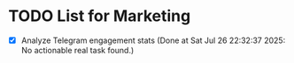 # TODO List for Marketing

- [x] Analyze Telegram engagement stats  (Done at Sat Jul 26 22:32:37 2025: No actionable real task found.)